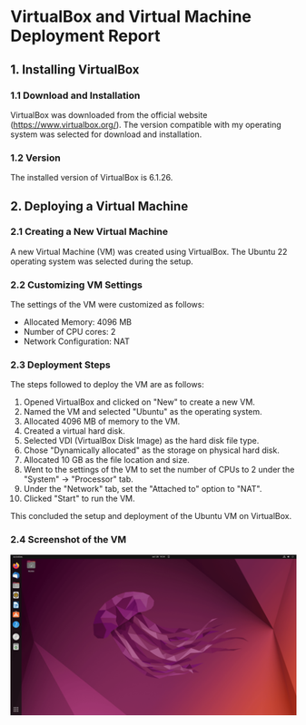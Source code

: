 # VirtualBox and Virtual Machine Deployment Report

## 1. Installing VirtualBox

### 1.1 Download and Installation

VirtualBox was downloaded from the official website (https://www.virtualbox.org/). The version compatible with my operating system was selected for download and installation.

### 1.2 Version

The installed version of VirtualBox is 6.1.26.

## 2. Deploying a Virtual Machine

### 2.1 Creating a New Virtual Machine

A new Virtual Machine (VM) was created using VirtualBox. The Ubuntu 22 operating system was selected during the setup.

### 2.2 Customizing VM Settings

The settings of the VM were customized as follows:
- Allocated Memory: 4096 MB
- Number of CPU cores: 2
- Network Configuration: NAT

### 2.3 Deployment Steps

The steps followed to deploy the VM are as follows:

1. Opened VirtualBox and clicked on "New" to create a new VM.
2. Named the VM and selected "Ubuntu" as the operating system.
3. Allocated 4096 MB of memory to the VM.
4. Created a virtual hard disk.
5. Selected VDI (VirtualBox Disk Image) as the hard disk file type.
6. Chose "Dynamically allocated" as the storage on physical hard disk.
7. Allocated 10 GB as the file location and size.
8. Went to the settings of the VM to set the number of CPUs to 2 under the "System" -> "Processor" tab.
9. Under the "Network" tab, set the "Attached to" option to "NAT".
10. Clicked "Start" to run the VM.

This concluded the setup and deployment of the Ubuntu VM on VirtualBox.

### 2.4 Screenshot of the VM

![Screenshot](ubuntu.png)
